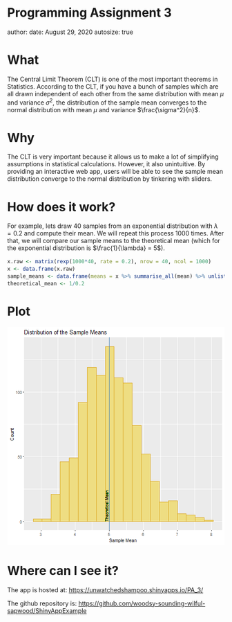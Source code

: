 Programming Assignment 3
========================================================
author: 
date: August 29, 2020
autosize: true

What
========================================================

The Central Limit Theorem (CLT) is one of the most important theorems in Statistics. According to the CLT, if you have a bunch of samples which are all drawn independent of each other from the same distribution with mean $\mu$ and variance $\sigma^2$, the distribution of the sample mean converges to the normal distribution with mean $\mu$ and variance $\frac{\sigma^2}{n}$.

Why
========================================================

The CLT is very important because it allows us to make a lot of simplifying assumptions in statistical calculations. However, it also unintuitive. By providing an interactive web app, users will be able to see the sample mean distribution converge to the normal distribution by tinkering with sliders.

How does it work?
========================================================

For example, lets draw $40$ samples from an exponential distribution with $\lambda = 0.2$ and compute their mean. We will repeat this process $1000$ times. After that, we will compare our sample means to the theoretical mean (which for the exponential distribution is $\frac{1}{\lambda} = 5$).




```r
x.raw <- matrix(rexp(1000*40, rate = 0.2), nrow = 40, ncol = 1000)
x <- data.frame(x.raw)
sample_means <- data.frame(means = x %>% summarise_all(mean) %>% unlist(., use.names = FALSE))
theoretical_mean <- 1/0.2
```

Plot
========================================================

![plot of chunk unnamed-chunk-3](PA3-figure/unnamed-chunk-3-1.png)

Where can I see it?
===

The app is hosted at: https://unwatchedshampoo.shinyapps.io/PA_3/

The github repository is: https://github.com/woodsy-sounding-wilful-sapwood/ShinyAppExample

